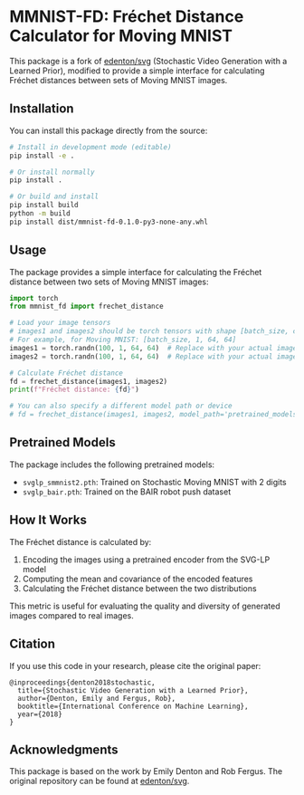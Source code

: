 # MMNIST-FD: Fréchet Distance Calculator for Moving MNIST

This package is a fork of [edenton/svg](https://github.com/edenton/svg) (Stochastic Video Generation with a Learned Prior), modified to provide a simple interface for calculating Fréchet distances between sets of Moving MNIST images.

## Installation

You can install this package directly from the source:

```bash
# Install in development mode (editable)
pip install -e .

# Or install normally
pip install .

# Or build and install
pip install build
python -m build
pip install dist/mmnist-fd-0.1.0-py3-none-any.whl
```

## Usage

The package provides a simple interface for calculating the Fréchet distance between two sets of Moving MNIST images:

```python
import torch
from mmnist_fd import frechet_distance

# Load your image tensors
# images1 and images2 should be torch tensors with shape [batch_size, channels, height, width]
# For example, for Moving MNIST: [batch_size, 1, 64, 64]
images1 = torch.randn(100, 1, 64, 64)  # Replace with your actual images
images2 = torch.randn(100, 1, 64, 64)  # Replace with your actual images

# Calculate Fréchet distance
fd = frechet_distance(images1, images2)
print(f"Fréchet distance: {fd}")

# You can also specify a different model path or device
# fd = frechet_distance(images1, images2, model_path='pretrained_models/svglp_smmnist2.pth', device='cpu')
```

## Pretrained Models

The package includes the following pretrained models:

- `svglp_smmnist2.pth`: Trained on Stochastic Moving MNIST with 2 digits
- `svglp_bair.pth`: Trained on the BAIR robot push dataset

## How It Works

The Fréchet distance is calculated by:

1. Encoding the images using a pretrained encoder from the SVG-LP model
2. Computing the mean and covariance of the encoded features
3. Calculating the Fréchet distance between the two distributions

This metric is useful for evaluating the quality and diversity of generated images compared to real images.

## Citation

If you use this code in your research, please cite the original paper:

```
@inproceedings{denton2018stochastic,
  title={Stochastic Video Generation with a Learned Prior},
  author={Denton, Emily and Fergus, Rob},
  booktitle={International Conference on Machine Learning},
  year={2018}
}
```

## Acknowledgments

This package is based on the work by Emily Denton and Rob Fergus. The original repository can be found at [edenton/svg](https://github.com/edenton/svg).
